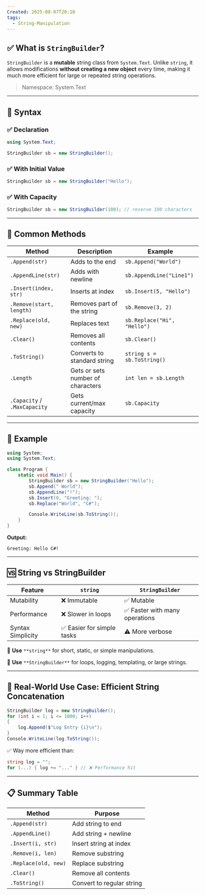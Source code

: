 ```yaml
---
Created: 2025-08-07T20:10
tags:
  - String-Manipulation
---
```

## ✅ What is `StringBuilder`?

`StringBuilder` is a **mutable** string class from `System.Text`. Unlike `string`, it allows modifications **without creating a new object** every time, making it much more efficient for large or repeated string operations.

> Namespace: System.Text

---

## 🧠 Syntax

### ✅ Declaration

```C#
using System.Text;

StringBuilder sb = new StringBuilder();
```

### ✅ With Initial Value

```C#
StringBuilder sb = new StringBuilder("Hello");
```

### ✅ With Capacity

```C#
StringBuilder sb = new StringBuilder(100); // reserve 100 characters
```

---

## 🔧 Common Methods

|Method|Description|Example|
|---|---|---|
|`.Append(str)`|Adds to the end|`sb.Append("World")`|
|`.AppendLine(str)`|Adds with newline|`sb.AppendLine("Line1")`|
|`.Insert(index, str)`|Inserts at index|`sb.Insert(5, "Hello")`|
|`.Remove(start, length)`|Removes part of the string|`sb.Remove(3, 2)`|
|`.Replace(old, new)`|Replaces text|`sb.Replace("Hi", "Hello")`|
|`.Clear()`|Removes all contents|`sb.Clear()`|
|`.ToString()`|Converts to standard string|`string s = sb.ToString()`|
|`.Length`|Gets or sets number of characters|`int len = sb.Length`|
|`.Capacity` / `.MaxCapacity`|Gets current/max capacity|`sb.Capacity`|

---

## 🧪 Example

```C#
using System;
using System.Text;

class Program {
    static void Main() {
        StringBuilder sb = new StringBuilder("Hello");
        sb.Append(" World");
        sb.AppendLine("!");
        sb.Insert(0, "Greeting: ");
        sb.Replace("World", "C#");

        Console.WriteLine(sb.ToString());
    }
}
```

**Output:**

```Plain
Greeting: Hello C#!
```

---

## 🆚 String vs StringBuilder

|Feature|`string`|`StringBuilder`|
|---|---|---|
|Mutability|❌ Immutable|✅ Mutable|
|Performance|❌ Slower in loops|✅ Faster with many operations|
|Syntax Simplicity|✅ Easier for simple tasks|⚠️ More verbose|

🔺 **Use** `**string**` for short, static, or simple manipulations.

🔺 **Use** `**StringBuilder**` for loops, logging, templating, or large strings.

---

## 🧠 Real-World Use Case: Efficient String Concatenation

```C#
StringBuilder log = new StringBuilder();
for (int i = 1; i <= 1000; i++)
{
    log.Append($"Log Entry {i}\n");
}
Console.WriteLine(log.ToString());
```

✅ Way more efficient than:

```C#
string log = "";
for (...) { log += "..." } // ❌ Performance hit
```

---

## 📋 Summary Table

|Method|Purpose|
|---|---|
|`.Append(str)`|Add string to end|
|`.AppendLine()`|Add string + newline|
|`.Insert(i, str)`|Insert string at index|
|`.Remove(i, len)`|Remove substring|
|`.Replace(old, new)`|Replace substring|
|`.Clear()`|Remove all contents|
|`.ToString()`|Convert to regular string|